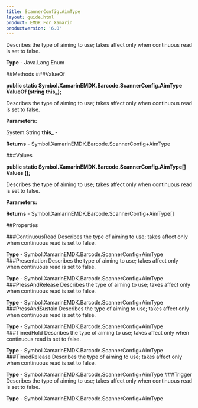 ```yaml
---
title: ScannerConfig.AimType
layout: guide.html
product: EMDK For Xamarin 
productversion: '6.0' 
---
```

Describes the type of aiming to use; takes affect only when continuous read is set to false.

**Type** - Java.Lang.Enum

##Methods
###ValueOf

**public static Symbol.XamarinEMDK.Barcode.ScannerConfig.AimType ValueOf (string this_);**

Describes the type of aiming to use; takes affect only when continuous read is set to false.

**Parameters:**

System.String **this_**  - 
        

**Returns** - Symbol.XamarinEMDK.Barcode.ScannerConfig+AimType

###Values

**public static Symbol.XamarinEMDK.Barcode.ScannerConfig.AimType[] Values ();**

Describes the type of aiming to use; takes affect only when continuous read is set to false.

**Parameters:**

**Returns** - Symbol.XamarinEMDK.Barcode.ScannerConfig+AimType[]

##Properties

###ContinuousRead
Describes the type of aiming to use; takes affect only when continuous read is set to false.

**Type** - Symbol.XamarinEMDK.Barcode.ScannerConfig+AimType
###Presentation
Describes the type of aiming to use; takes affect only when continuous read is set to false.

**Type** - Symbol.XamarinEMDK.Barcode.ScannerConfig+AimType
###PressAndRelease
Describes the type of aiming to use; takes affect only when continuous read is set to false.

**Type** - Symbol.XamarinEMDK.Barcode.ScannerConfig+AimType
###PressAndSustain
Describes the type of aiming to use; takes affect only when continuous read is set to false.

**Type** - Symbol.XamarinEMDK.Barcode.ScannerConfig+AimType
###TimedHold
Describes the type of aiming to use; takes affect only when continuous read is set to false.

**Type** - Symbol.XamarinEMDK.Barcode.ScannerConfig+AimType
###TimedRelease
Describes the type of aiming to use; takes affect only when continuous read is set to false.

**Type** - Symbol.XamarinEMDK.Barcode.ScannerConfig+AimType
###Trigger
Describes the type of aiming to use; takes affect only when continuous read is set to false.

**Type** - Symbol.XamarinEMDK.Barcode.ScannerConfig+AimType
